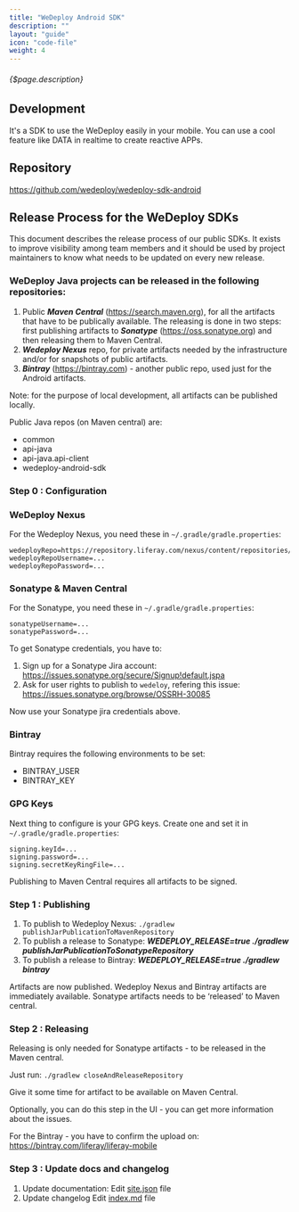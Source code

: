 ```yaml
---
title: "WeDeploy Android SDK"
description: ""
layout: "guide"
icon: "code-file"
weight: 4
---
```


###### {$page.description}

<article id="1">

## Development
It's a SDK to use the WeDeploy easily in your mobile. You can use a cool feature like DATA in realtime to create reactive APPs.

## Repository
<https://github.com/wedeploy/wedeploy-sdk-android>

</article>

<article id="2">

## Release Process for the WeDeploy SDKs
This document describes the release process of our public SDKs. It exists to improve visibility among team members and it should be used by project maintainers to know what needs to be updated on every new release.

### WeDeploy Java projects can be released in the following repositories:

1. Public ***Maven Central*** (https://search.maven.org), for all the artifacts that have to be publically available. The releasing is done in two steps: first publishing artifacts to ***Sonatype*** (https://oss.sonatype.org) and then releasing them to Maven Central.
2. ***Wedeploy Nexus*** repo, for private artifacts needed by the infrastructure and/or for snapshots of public artifacts.
3. ***Bintray*** (https://bintray.com) - another public repo, used just for the Android artifacts.

Note: for the purpose of local development, all artifacts can be published locally.

Public Java repos (on Maven central)  are:

- common
- api-java
- api-java.api-client
- wedeploy-android-sdk
### Step 0 : Configuration
### WeDeploy Nexus
For the Wedeploy Nexus, you need these in ```~/.gradle/gradle.properties```:

```
wedeployRepo=https://repository.liferay.com/nexus/content/repositories/xanadu/
wedeployRepoUsername=...
wedeployRepoPassword=...
```
### Sonatype & Maven Central
For the Sonatype, you need these in ```~/.gradle/gradle.properties```:
```
sonatypeUsername=...
sonatypePassword=...
```

To get Sonatype credentials, you have to:
1. Sign up for a Sonatype Jira account:
https://issues.sonatype.org/secure/Signup!default.jspa
2. Ask for user rights to publish to `wedeloy`, refering this issue:
https://issues.sonatype.org/browse/OSSRH-30085


Now use your Sonatype jira credentials above.
### Bintray
Bintray requires the following environments to be set:

- BINTRAY_USER
- BINTRAY_KEY
### GPG Keys
Next thing to configure is your GPG keys. Create one and set it in ```~/.gradle/gradle.properties```:

```
signing.keyId=...
signing.password=...
signing.secretKeyRingFile=...
```

Publishing to Maven Central requires all artifacts to be signed.
### Step 1 : Publishing
1. To publish to Wedeploy Nexus:
```./gradlew publishJarPublicationToMavenRepository```
2. To publish a release to Sonatype:
***WEDEPLOY_RELEASE=true ./gradlew publishJarPublicationToSonatypeRepository***
3. To publish a release to Bintray:
***WEDEPLOY_RELEASE=true ./gradlew bintray***

Artifacts are now published. Wedeploy Nexus and Bintray artifacts are immediately available. Sonatype artifacts needs to be ‘released’ to Maven central.
### Step 2 : Releasing
Releasing is only needed for Sonatype artifacts - to be released in the Maven central.

Just run:
```./gradlew closeAndReleaseRepository```

Give it some time for artifact to be available on Maven Central.

Optionally, you can do this step in the UI - you can get more information about the issues.

For the Bintray - you have to confirm the upload on: https://bintray.com/liferay/liferay-mobile
### Step 3 : Update docs and changelog
1. Update documentation:
Edit [site.json](https://github.com/wedeploy/wedeploy.com/blob/4403c4becf56f5416bf8c4bdf4f2eaa2f7da8aa4/node/electric/src/site.json#L8) file
2. Update changelog
Edit [index.md](https://github.com/wedeploy/wedeploy.com/blob/master/node/electric/src/pages/updates/apis/android/index.md) file

</article>